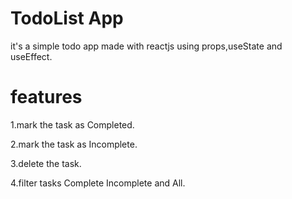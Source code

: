 # TodoList App
it's a simple todo app made with reactjs using props,useState and useEffect.

# features
1.mark the task as Completed.

2.mark the task as Incomplete.

3.delete the task.

4.filter tasks Complete Incomplete and All.
